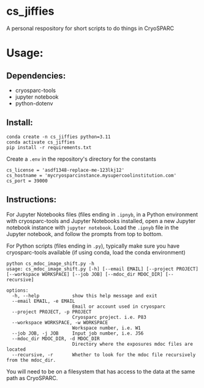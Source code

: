 # cs_jiffies
A personal respository for short scripts to do things in CryoSPARC

# Usage:
## Dependencies:
* cryosparc-tools
* jupyter notebook
* python-dotenv

## Install:

```
conda create -n cs_jiffies python=3.11
conda activate cs_jiffies
pip install -r requirements.txt
```

Create a `.env` in the repository's directory for the constants
```
cs_license = 'asdf1348-replace-me-123lkj12'
cs_hostname = 'mycryosparcinstance.mysupercoolinstitution.com'
cs_port = 39000
```

## Instructions:
For Jupyter Notebooks files (files ending in `.ipnyb`, in a Python environment with cryosparc-tools and Jupyter Notebooks installed, open a new Jupyter notebook instance with `jupyter notebook`. Load the `.ipnyb` file in the Jupyter notebook, and follow the prompts from top to bottom.

For Python scripts (files ending in `.py`), typically make sure you have cryosparc-tools available (if using conda, load the conda environment)
```
python cs_mdoc_image_shift.py -h
usage: cs_mdoc_image_shift.py [-h] [--email EMAIL] [--project PROJECT] [--workspace WORKSPACE] [--job JOB] [--mdoc_dir MDOC_DIR] [--recursive]

options:
  -h, --help            show this help message and exit
  --email EMAIL, -e EMAIL
                        Email or account used in cryosparc
  --project PROJECT, -p PROJECT
                        Cryosparc project. i.e. P83
  --workspace WORKSPACE, -w WORKSPACE
                        Workspace number, i.e. W1
  --job JOB, -j JOB     Input job number, i.e. J56
  --mdoc_dir MDOC_DIR, -d MDOC_DIR
                        Directory where the exposures mdoc files are located
  --recursive, -r       Whether to look for the mdoc file recursively from the mdoc_dir.
```

You will need to be on a filesystem that has access to the data at the same path as CryoSPARC.
